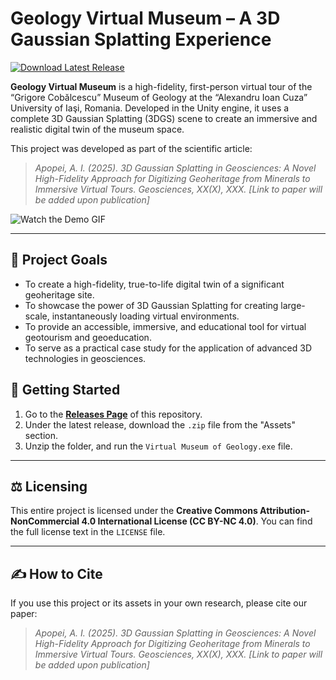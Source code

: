 # Geology Virtual Museum – A 3D Gaussian Splatting Experience

[![Download Latest Release](https://img.shields.io/badge/Download_Latest_Release_%E2%86%93-1f425f?style=for-the-badge)](https://github.com/aapopei/Virtual-Museum-of-Geology/releases/latest)

**Geology Virtual Museum** is a high-fidelity, first-person virtual tour of the “Grigore Cobălcescu” Museum of Geology at the “Alexandru Ioan Cuza” University of Iaşi, Romania. Developed in the Unity engine, it uses a complete 3D Gaussian Splatting (3DGS) scene to create an immersive and realistic digital twin of the museum space.

This project was developed as part of the scientific article:
> *Apopei, A. I. (2025). 3D Gaussian Splatting in Geosciences: A Novel High-Fidelity Approach for Digitizing Geoheritage from Minerals to Immersive Virtual Tours. Geosciences, XX(X), XXX. [Link to paper will be added upon publication]*

![Watch the Demo GIF](path/to/your/demo.gif)

---

## 🎯 Project Goals

* To create a high-fidelity, true-to-life digital twin of a significant geoheritage site.
* To showcase the power of 3D Gaussian Splatting for creating large-scale, instantaneously loading virtual environments.
* To provide an accessible, immersive, and educational tool for virtual geotourism and geoeducation.
* To serve as a practical case study for the application of advanced 3D technologies in geosciences.

## 🚀 Getting Started

1.  Go to the [**Releases Page**](https://github.com/your-username/Virtual-Museum-of-Geology/releases/latest) of this repository.
2.  Under the latest release, download the `.zip` file from the "Assets" section.
3.  Unzip the folder, and run the `Virtual Museum of Geology.exe` file.

---

## ⚖️ Licensing

This entire project is licensed under the **Creative Commons Attribution-NonCommercial 4.0 International License (CC BY-NC 4.0)**. You can find the full license text in the `LICENSE` file.

---

## ✍️ How to Cite

If you use this project or its assets in your own research, please cite our paper:

> *Apopei, A. I. (2025). 3D Gaussian Splatting in Geosciences: A Novel High-Fidelity Approach for Digitizing Geoheritage from Minerals to Immersive Virtual Tours. Geosciences, XX(X), XXX. [Link to paper will be added upon publication]*
